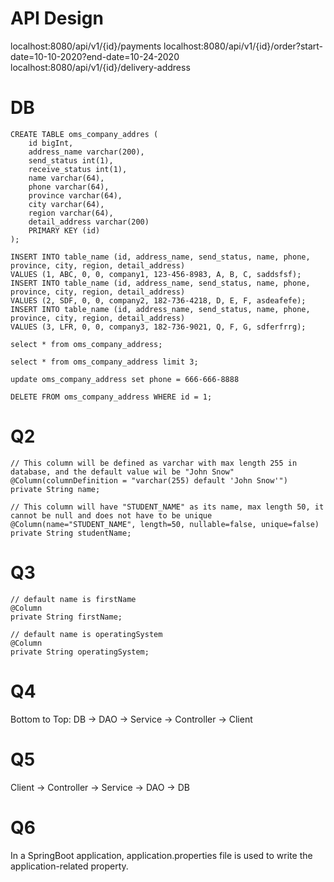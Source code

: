 # API Design

localhost:8080/api/v1/{id}/payments
localhost:8080/api/v1/{id}/order?start-date=10-10-2020?end-date=10-24-2020
localhost:8080/api/v1/{id}/delivery-address

# DB

```
CREATE TABLE oms_company_addres (
    id bigInt,
    address_name varchar(200),
    send_status int(1),
    receive_status int(1),
    name varchar(64),
    phone varchar(64),
    province varchar(64),
    city varchar(64),
    region varchar(64),
    detail_address varchar(200)
    PRIMARY KEY (id)
);

INSERT INTO table_name (id, address_name, send_status, name, phone, province, city, region, detail_address)
VALUES (1, ABC, 0, 0, company1, 123-456-8983, A, B, C, saddsfsf);
INSERT INTO table_name (id, address_name, send_status, name, phone, province, city, region, detail_address)
VALUES (2, SDF, 0, 0, company2, 182-736-4218, D, E, F, asdeafefe);
INSERT INTO table_name (id, address_name, send_status, name, phone, province, city, region, detail_address)
VALUES (3, LFR, 0, 0, company3, 182-736-9021, Q, F, G, sdferfrrg);

select * from oms_company_address;

select * from oms_company_address limit 3;

update oms_company_address set phone = 666-666-8888

DELETE FROM oms_company_address WHERE id = 1;

```

# Q2

```
// This column will be defined as varchar with max length 255 in database, and the default value wil be "John Snow"
@Column(columnDefinition = "varchar(255) default 'John Snow'")
private String name;

// This column will have "STUDENT_NAME" as its name, max length 50, it cannot be null and does not have to be unique
@Column(name="STUDENT_NAME", length=50, nullable=false, unique=false)
private String studentName;
```

# Q3

```
// default name is firstName
@Column
private String firstName;

// default name is operatingSystem
@Column
private String operatingSystem;
```

# Q4

Bottom to Top: DB -> DAO -> Service -> Controller -> Client

# Q5

Client -> Controller -> Service -> DAO -> DB

# Q6

In a SpringBoot application, application.properties file is used to write the application-related property.
